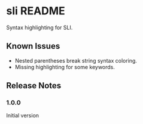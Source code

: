 # sli README

Syntax highlighting for SLI.

## Known Issues

- Nested parentheses break string syntax coloring.
- Missing highlighting for some keywords.

## Release Notes

### 1.0.0

Initial version
